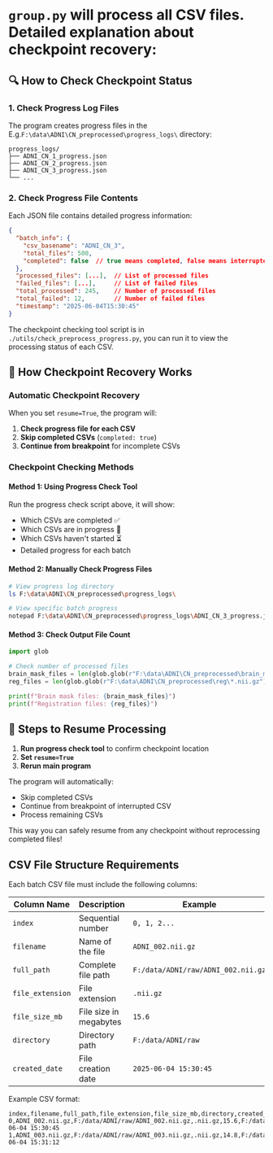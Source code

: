 # `group.py` will process all CSV files. Detailed explanation about checkpoint recovery:

## 🔍 How to Check Checkpoint Status

### 1. **Check Progress Log Files**
The program creates progress files in the E.g.`F:\data\ADNI\CN_preprocessed\progress_logs\` directory:
```
progress_logs/
├── ADNI_CN_1_progress.json
├── ADNI_CN_2_progress.json
├── ADNI_CN_3_progress.json
└── ...
```

### 2. **Check Progress File Contents**
Each JSON file contains detailed progress information:
```json
{
  "batch_info": {
    "csv_basename": "ADNI_CN_3",
    "total_files": 500,
    "completed": false  // true means completed, false means interrupted
  },
  "processed_files": [...],  // List of processed files
  "failed_files": [...],     // List of failed files
  "total_processed": 245,    // Number of processed files
  "total_failed": 12,        // Number of failed files
  "timestamp": "2025-06-04T15:30:45"
}
```
The checkpoint checking tool script is in `./utils/check_preprocess_progress.py`, you can run it to view the processing status of each CSV.

## 🔧 How Checkpoint Recovery Works

### **Automatic Checkpoint Recovery**
When you set `resume=True`, the program will:

1. **Check progress file for each CSV**
2. **Skip completed CSVs** (`completed: true`)
3. **Continue from breakpoint** for incomplete CSVs

### **Checkpoint Checking Methods**

#### **Method 1: Using Progress Check Tool**
Run the progress check script above, it will show:
- Which CSVs are completed ✅
- Which CSVs are in progress 🔄
- Which CSVs haven't started ⏳
- Detailed progress for each batch

#### **Method 2: Manually Check Progress Files**
```bash
# View progress log directory
ls F:\data\ADNI\CN_preprocessed\progress_logs\

# View specific batch progress
notepad F:\data\ADNI\CN_preprocessed\progress_logs\ADNI_CN_3_progress.json
```

#### **Method 3: Check Output File Count**
```python
import glob

# Check number of processed files
brain_mask_files = len(glob.glob(r"F:\data\ADNI\CN_preprocessed\brain_mask\*.nii.gz"))
reg_files = len(glob.glob(r"F:\data\ADNI\CN_preprocessed\reg\*.nii.gz"))

print(f"Brain mask files: {brain_mask_files}")
print(f"Registration files: {reg_files}")
```

## 🚀 Steps to Resume Processing

1. **Run progress check tool** to confirm checkpoint location
2. **Set `resume=True`**
3. **Rerun main program**

The program will automatically:
- Skip completed CSVs
- Continue from breakpoint of interrupted CSV
- Process remaining CSVs

This way you can safely resume from any checkpoint without reprocessing completed files!

## CSV File Structure Requirements

Each batch CSV file must include the following columns:

| Column Name | Description | Example |
|------------|-------------|---------|
| `index` | Sequential number | `0, 1, 2...` |
| `filename` | Name of the file | `ADNI_002.nii.gz` |
| `full_path` | Complete file path | `F:/data/ADNI/raw/ADNI_002.nii.gz` |
| `file_extension` | File extension | `.nii.gz` |
| `file_size_mb` | File size in megabytes | `15.6` |
| `directory` | Directory path | `F:/data/ADNI/raw` |
| `created_date` | File creation date | `2025-06-04 15:30:45` |

Example CSV format:
```csv
index,filename,full_path,file_extension,file_size_mb,directory,created_date
0,ADNI_002.nii.gz,F:/data/ADNI/raw/ADNI_002.nii.gz,.nii.gz,15.6,F:/data/ADNI/raw,2025-06-04 15:30:45
1,ADNI_003.nii.gz,F:/data/ADNI/raw/ADNI_003.nii.gz,.nii.gz,14.8,F:/data/ADNI/raw,2025-06-04 15:31:12
```